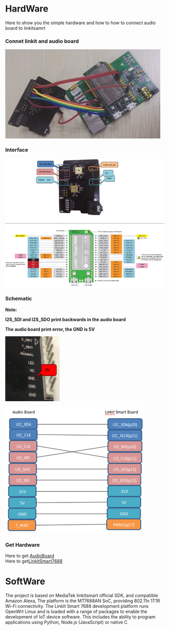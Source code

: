 # HardWare
<div id="hardware"></div>

Here to show you the simple hardware and how to how to connect audio board to linkitsamrt

### Connet linkit and audio board

![](https://github.com/RAKWireless/LinkitSmart-Alexa-Quick-Start/blob/master/img/linkit-alexa/linkit-audio-connect.png)

### Interface

![](https://github.com/RAKWireless/LinkitSmart-Alexa-Quick-Start/blob/master/img/linkit-alexa/interface.png)

### Schematic

**Note:**

   **I2S_SDI and I2S_SDO print backwards in the audio board**
   
   **The audio board print error, the GND is 5V**

![](https://github.com/RAKWireless/LinkitSmart-Alexa-Quick-Start/blob/master/img/linkit-alexa/print-err.jpg)

![](https://github.com/RAKWireless/LinkitSmart-Alexa-Quick-Start/blob/master/img/linkit-alexa/connect-pin.png)

### Get Hardware
Here to get [AudioBoard](https://www.aliexpress.com/store/product/WisCore-Open-Source-Hardware-Module-built-in-Amazon-Alexa-Voice-Service-function-Compatible-with-Raspberry-Pi/2805180_32811396241.html?spm=2114.12010608.0.0.3tOvIP)<br>
Here to get[LinkitSmart7688](https://www.seeedstudio.com/LinkIt-Smart-7688-p-2573.html)

# SoftWare
<div id="software"></div>

The project is based on MediaTek linkitsmart official SDK, and compatible Amazon Alexa, The platform is the MT7688AN SoC, providing 802.11n 1T1R Wi-Fi connectivity.
The LinkIt Smart 7688 development platform runs OpenWrt Linux and is loaded with a range of packages to enable the development of IoT device software. This includes 
the ability to program applications using Python, Node.js (JavaScript) or native C


